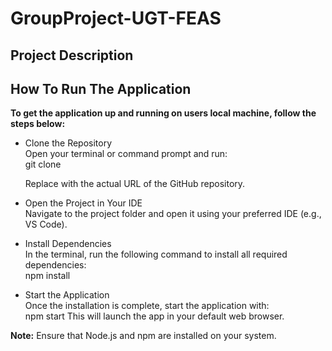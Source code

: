 # GroupProject-UGT-FEAS

## Project Description

## How To Run The Application 

**To get the application up and running on users local machine, follow the steps below:**  

- Clone the Repository  
  Open your terminal or command prompt and run:  
  git clone <repository-url>

  Replace <repository-url> with the actual URL of the GitHub repository.

- Open the Project in Your IDE  
  Navigate to the project folder and open it using your preferred IDE (e.g., VS Code).

- Install Dependencies  
  In the terminal, run the following command to install all required dependencies:  
  npm install

- Start the Application  
  Once the installation is complete, start the application with:  
  npm start
  This will launch the app in your default web browser.
  
**Note:** Ensure that Node.js and npm are installed on your system.
